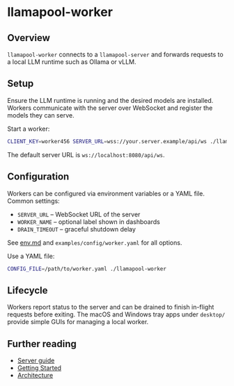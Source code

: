 # llamapool-worker

## Overview
`llamapool-worker` connects to a `llamapool-server` and forwards requests to a
local LLM runtime such as Ollama or vLLM.

## Setup
Ensure the LLM runtime is running and the desired models are installed. Workers
communicate with the server over WebSocket and register the models they can
serve.

Start a worker:

```bash
CLIENT_KEY=worker456 SERVER_URL=wss://your.server.example/api/ws ./llamapool-worker
```

The default server URL is `ws://localhost:8080/api/ws`.

## Configuration
Workers can be configured via environment variables or a YAML file. Common
settings:

- `SERVER_URL` – WebSocket URL of the server
- `WORKER_NAME` – optional label shown in dashboards
- `DRAIN_TIMEOUT` – graceful shutdown delay

See [env.md](env.md) and `examples/config/worker.yaml` for all options.

Use a YAML file:

```bash
CONFIG_FILE=/path/to/worker.yaml ./llamapool-worker
```

## Lifecycle
Workers report status to the server and can be drained to finish in-flight
requests before exiting. The macOS and Windows tray apps under `desktop/`
provide simple GUIs for managing a local worker.

## Further reading
- [Server guide](server.md)
- [Getting Started](getting-started.md)
- [Architecture](architecture.md)
